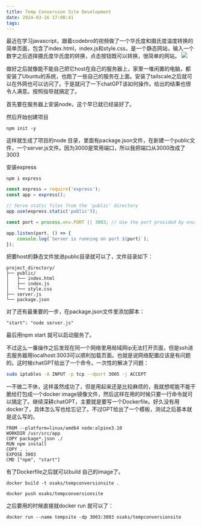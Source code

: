 ```yaml
---
title: Temp Conversion Site Development
date: 2024-03-16 17:00:41
tags:
---
```

最近在学习javascript，跟着codebro的视频做了一个华氏度和摄氏度温度转换的简单页面，包含了index.html，index.js和style.css，是一个静态网站，输入一个数字之后选择摄氏度华氏度的转换，点击按钮既可以转换，很简单的网站。
![](/images/tempsite.jpeg)

做好之后就像能不能自己把它host在自己的服务器上，家里一堆闲置的电脑，都安装了Ubuntu的系统，也跑了一些自己的服务在上面。安装了tailscale之后就可以在外网也可以访问了。于是就问了一下chatGPT该如何操作。给出的结果也很令人满意。按照指导就搞定了。


首先要在服务器上安装node，这个早已就已经装好了。

然后开始创建项目
```
npm init -y
```
这样就生成了项目的node 目录，里面有package.json文件，在新建一个public文件，一个server.js文件。因为3000是常用端口，所以我把端口从3000改成了3003

安装express
```
npm i express
```

``` javascript
const express = require('express');
const app = express();

// Serve static files from the 'public' directory
app.use(express.static('public'));

const port = process.env.PORT || 3003; // Use the port provided by environment variable or default to 3003

app.listen(port, () => {
    console.log(`Server is running on port ${port}`);
});
```

把要host的静态文件放进public目录就可以了，文件目录如下：
```
project_directory/
├── public/
│   ├── index.html
│   ├── index.js
│   └── style.css
├── server.js
└── package.json

```
对了还有最重要的一步，在package.json文件里添加脚本：
```
"start": "node server.js"
```

最后用npm start 就可以启动服务了。

不过这么一番操作之后发现在同一个网络里用局域网ip无法打开页面，但是ssh进去服务器用localhost:3003可以顺利加载页面。也就是说网络配置应该是有问题的。这时候chatGPT给出了一个命令，一次性的解决了问题：
``` bash
sudo iptables -A INPUT -p tcp --dport 3005 -j ACCEPT
```

一不做二不休，这样虽然成功了，但是用起来还是比较麻烦的，我就想呢能不能干脆给打包成一个docker image镜像文件，然后这样在用的时候只要一行命令就可以搞定了。继续深耕chatGPT，主要就是要写一个Dockerfile。好久没有用docker了，具体怎么写也给忘记了。不过GPT给出了一个模板，测试之后基本就是这么写的。
```
FROM --platform=linux/amd64 node:alpine3.10
WORKDIR /usr/src/app
COPY package*.json ./
RUN npm install
COPY . .
EXPOSE 3003
CMD ["npm", "start"]
```

有了Dockerfile之后就可以build 自己的image了。

```
docker build -t osaks/tempconversionsite .

docker push osaks/tempconversionsite
```

之后要用的时候直接就docker run 就可以了：
```
docker run --name tempsite -dp 3003:3003 osaks/tempconversionsite
```
